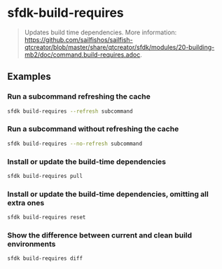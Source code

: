 # sfdk-build-requires

> Updates build time dependencies. More information: <https://github.com/sailfishos/sailfish-qtcreator/blob/master/share/qtcreator/sfdk/modules/20-building-mb2/doc/command.build-requires.adoc>.

## Examples

### Run a subcommand refreshing the cache

```bash
sfdk build-requires --refresh subcommand
```

### Run a subcommand without refreshing the cache

```bash
sfdk build-requires --no-refresh subcommand
```

### Install or update the build-time dependencies

```bash
sfdk build-requires pull
```

### Install or update the build-time dependencies, omitting all extra ones

```bash
sfdk build-requires reset
```

### Show the difference between current and clean build environments

```bash
sfdk build-requires diff
```
